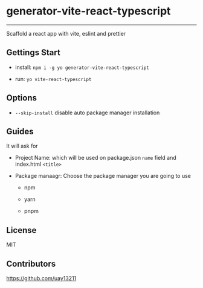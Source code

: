 # generator-vite-react-typescript

---

Scaffold a react app with vite, eslint and prettier

## Gettings Start

-   install: `npm i -g yo generator-vite-react-typescript`

-   run: `yo vite-react-typescript`

## Options

-   `--skip-install` disable auto package manager installation

## Guides

It will ask for

-   Project Name: which will be used on package.json `name` field and index.html `<title>`

-   Package manaagr: Choose the package manager you are going to use

    -   npm

    -   yarn

    -   pnpm

## License

MIT

## Contributors

https://github.com/uay13211
